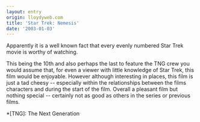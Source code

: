 ```yaml
---
layout: entry
origin: lloydyweb.com
title: 'Star Trek: Nemesis'
date: '2003-01-03'
---
```

Apparently it is a well known fact that every evenly numbered Star Trek movie is worthy of watching.

This being the 10th and also perhaps the last to feature the TNG crew you would assume that, for even a viewer with little knowledge of Star Trek, this film would be enjoyable. However although interesting in places, this film is just a tad cheesy -- especially within the relationships between the films characters and during the start of the film. Overall a pleasant film but nothing special -- certainly not as good as others in the series or previous films.

*[TNG]: The Next Generation